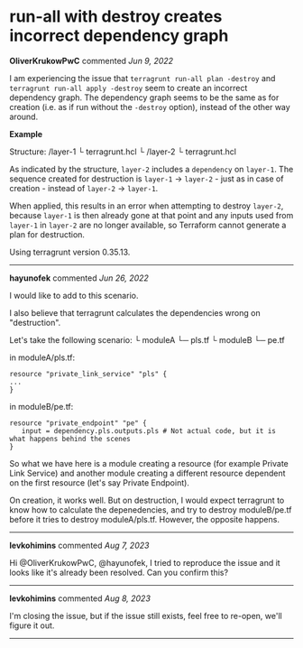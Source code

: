 # run-all with destroy creates incorrect dependency graph

**OliverKrukowPwC** commented *Jun 9, 2022*

I am experiencing the issue that `terragrunt run-all plan -destroy` and `terragrunt run-all apply -destroy` seem to create an incorrect dependency graph. The dependency graph seems to be the same as for creation (i.e. as if run without the `-destroy` option), instead of the other way around.


**Example**

Structure:
/layer-1
└ terragrunt.hcl
└ /layer-2
   └ terragrunt.hcl

As indicated by the structure, `layer-2` includes a `dependency` on `layer-1`.
The sequence created for destruction is `layer-1` -> `layer-2` - just as in case of creation - instead of `layer-2` -> `layer-1`.

When applied, this results in an error when attempting to destroy `layer-2`, because `layer-1` is then already gone at that point and any inputs used from `layer-1` in `layer-2` are no longer available, so Terraform cannot generate a plan for destruction.

Using terragrunt version 0.35.13.
<br />
***


**hayunofek** commented *Jun 26, 2022*

I would like to add to this scenario. 

I also believe that terragrunt calculates the dependencies wrong on "destruction". 

Let's take the following scenario:
└ moduleA
└─ pls.tf
└ moduleB
└─ pe.tf

in moduleA/pls.tf:
```
resource "private_link_service" "pls" {
...
}
```

in moduleB/pe.tf:
```
resource "private_endpoint" "pe" {
   input = dependency.pls.outputs.pls # Not actual code, but it is what happens behind the scenes
}
```

So what we have here is a module creating a resource (for example Private Link Service) and another module creating a different resource dependent on the first resource (let's say Private Endpoint). 

On creation, it works well. But on destruction, I would expect terragrunt to know how to calculate the depenedencies, and try to destroy moduleB/pe.tf before it tries to destroy moduleA/pls.tf. However, the opposite happens.


***

**levkohimins** commented *Aug 7, 2023*

Hi @OliverKrukowPwC, @hayunofek,
I tried to reproduce the issue and it looks like it's already been resolved. Can you confirm this?
***

**levkohimins** commented *Aug 8, 2023*

I'm closing the issue, but if the issue still exists, feel free to re-open, we'll figure it out.
***

